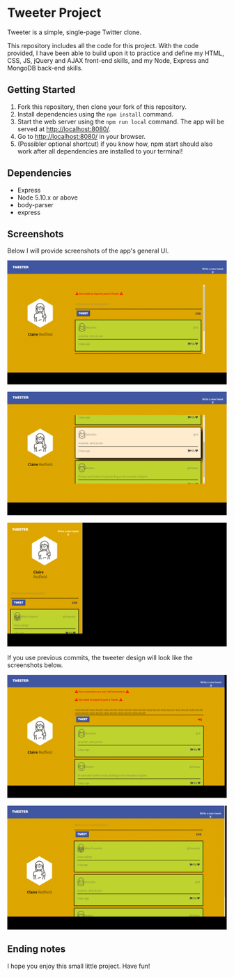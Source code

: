 # Tweeter Project

Tweeter is a simple, single-page Twitter clone.

This repository includes all the code for this project. With the code provided, I have been able to build upon it to practice and define my HTML, CSS, JS, jQuery and AJAX front-end skills, and my Node, Express and MongoDB back-end skills. 

## Getting Started

1. Fork this repository, then clone your fork of this repository.
2. Install dependencies using the `npm install` command.
3. Start the web server using the `npm run local` command. The app will be served at <http://localhost:8080/>.
4. Go to <http://localhost:8080/> in your browser.
5. (Possibler optional shortcut) if you know how, npm start should also work after all dependencies are installed to your terminal!

## Dependencies

- Express
- Node 5.10.x or above
- body-parser
- express

## Screenshots

Below I will provide screenshots of the app's general UI.

!["Possible error messages users will see"](https://github.com/Gordonamaka/tweeter/blob/master/docs/Error-message.png?raw=true)

!["Scrolling through tweets section"](https://github.com/Gordonamaka/tweeter/blob/master/docs/Scrolling-thru-tweets.png?raw=true)

!["Response design example"](https://github.com/Gordonamaka/tweeter/blob/master/docs/Response-design-example.png?raw=true)

If you use previous commits, the tweeter design will look like the screenshots below.

!["Possible error messages users will see"](https://github.com/Gordonamaka/tweeter/blob/master/docs/Possible-error-messages.png?raw=true)

!["After new tweet posted"](https://github.com/Gordonamaka/tweeter/blob/master/docs/After-new-tweet-posted.png?raw=true)


## Ending notes

I hope you enjoy this small little project. Have fun!
